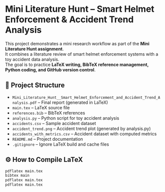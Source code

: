 # Mini Literature Hunt – Smart Helmet Enforcement & Accident Trend Analysis

This project demonstrates a mini research workflow as part of the **Mini Literature Hunt assignment**.  
It combines a literature review of smart helmet enforcement systems with a toy accident data analysis.  
The goal is to practice **LaTeX writing, BibTeX reference management, Python coding, and GitHub version control**.

## 📂 Project Structure
- `Mini_Literature_Hunt__Smart_Helmet_Enforcement_and_Accident_Trend_Analysis.pdf` – Final report (generated in LaTeX)
- `main.tex` – LaTeX source file
- `references.bib` – BibTeX references
- `analysis.py` – Python script for toy accident analysis
- `accidents.csv` – Sample accident dataset
- `accident_trend.png` – Accident trend plot (generated by analysis.py)
- `accidents_with_metrics.csv` – Accident dataset with computed metrics
- `README.md` – Project documentation
- `.gitignore` – Ignore LaTeX build and cache files

## ⚙️ How to Compile LaTeX
```bash
pdflatex main.tex
bibtex main
pdflatex main.tex
pdflatex main.tex

